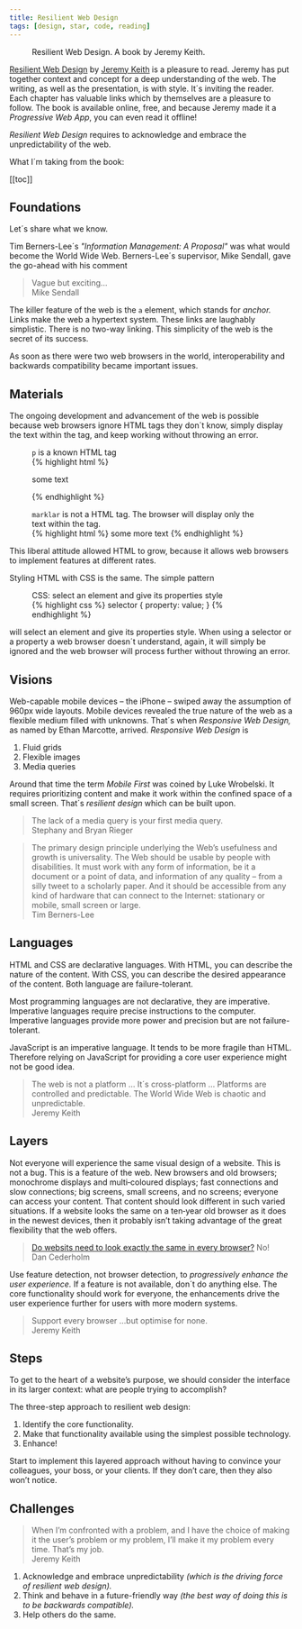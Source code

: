 ```yaml
---
title: Resilient Web Design
tags: [design, star, code, reading]
---
```

<figure class="rg:split">
<img src="/img/journal/jeremy-keith-resilient-web-design.png" alt="">
<figcaption>Resilient Web Design. A book by Jeremy Keith.</figcaption>
</figure>

[Resilient Web Design](https://resilientwebdesign.com) by [Jeremy Keith](https://resilientwebdesign.com/author/) is a pleasure to read. Jeremy has put together context and concept for a deep understanding of the web. The writing, as well as the presentation, is with style. It´s inviting the reader. Each chapter has valuable links which by themselves are a pleasure to follow. The book is available online, free, and because Jeremy made it a *Progressive Web App*, you can even read it offline! 

*Resilient Web Design* requires to acknowledge and embrace the unpredictability of the web.

What I´m taking from the book:

[[toc]]

## Foundations

Let´s share what we know.

Tim Berners-Lee´s *"Information Management: A Proposal"* was what would become the World Wide Web. Berners-Lee´s supervisor, Mike Sendall, gave the go-ahead with his comment 

<blockquote>
Vague but exciting…
<footer>Mike Sendall</footer>
</blockquote>

The killer feature of the web is the `a` element, which stands for *anchor.* Links make the web a hypertext system. These links are laughably simplistic. There is no two-way linking. This simplicity of the web is the secret of its success.

As soon as there were two web browsers in the world, interoperability and backwards compatibility became important issues.  

## Materials

The ongoing development and advancement of the web is possible because web browsers ignore HTML tags they don´t know, simply display the text within the tag, and keep working without throwing an error. 

<figure>
<figcaption><code>p</code> is a known HTML tag</figcaption>
{% highlight html %}
<p>some text</p>
{% endhighlight %}
</figure>

<figure>
<figcaption><code>marklar</code> is not a HTML tag. The browser will display only the text within the tag.</figcaption>
{% highlight html %}
<marklar>some more text</marklar>
{% endhighlight %}
</figure>

This liberal attitude allowed HTML to grow, because it allows web browsers to implement features at different rates.

Styling HTML with CSS is the same. The simple pattern

<figure>
<figcaption>CSS: select an element and give its properties style</figcaption>
{% highlight css %}
selector {
  property: value;
  }
{% endhighlight %}
</figure>

will select an element and give its properties style. When using a selector or a property a web browser doesn´t understand, again, it will simply be ignored and the web browser will process further without throwing an error.

## Visions

Web-capable mobile devices – the iPhone – swiped away the assumption of 960px wide layouts. Mobile devices revealed the true nature of the web as a flexible medium filled with unknowns. That´s when *Responsive Web Design,* as named by Ethan Marcotte, arrived. *Responsive Web Design* is

1. Fluid grids
2. Flexible images
3. Media queries

Around that time the term *Mobile First* was coined by Luke Wrobelski. It requires prioritizing content and make it work within the confined space of a small screen. That´s *resilient design* which can be built upon.

<blockquote>
The lack of a media query is your first media query.
<footer>Stephany and Bryan Rieger</footer>
</blockquote>

<blockquote>
The primary design principle underlying the Web’s usefulness and growth is universality. The Web should be usable by people with disabilities. It must work with any form of information, be it a document or a point of data, and information of any quality – from a silly tweet to a scholarly paper. And it should be accessible from any kind of hardware that can connect to the Internet: stationary or mobile, small screen or large.
<footer>Tim Berners-Lee</footer>
</blockquote>

## Languages

HTML and CSS are declarative languages. With HTML, you can describe the nature of the content. With CSS, you can describe the desired appearance of the content. Both language are failure-tolerant.

Most programming languages are not declarative, they are imperative. Imperative languages require precise instructions to the computer. Imperative languages provide more power and precision but are not failure-tolerant.

JavaScript is an imperative language. It tends to be more fragile than HTML. Therefore relying on JavaScript for providing a core user experience might not be good idea.

<blockquote>
The web is not a platform … It´s cross-platform … Platforms are controlled and predictable. The World Wide Web is chaotic and unpredictable.
<footer>Jeremy Keith</footer>
</blockquote>

## Layers

Not everyone will experience the same visual design of a website. This is not a bug. This is a feature of the web. New browsers and old browsers; monochrome displays and multi‐coloured displays; fast connections and slow connections; big screens, small screens, and no screens; everyone can access your content. That content should look different in such varied situations. If a website looks the same on a ten‐year old browser as it does in the newest devices, then it probably isn’t taking advantage of the great flexibility that the web offers.

<blockquote><a href="http://dowebsitesneedtolookexactlythesameineverybrowser.com">Do websits need to look exactly the same in every browser?</a> No!
<footer>Dan Cederholm</footer>
</blockquote>

Use feature detection, not browser detection, to *progressively enhance the user experience.* If a feature is not available, don´t do anything else. The core functionality should work for everyone, the enhancements drive the user experience further for users with more modern systems. 

<blockquote>
Support every browser …but optimise for none.
<footer>Jeremy Keith</footer>
</blockquote>


## Steps

To get to the heart of a website’s purpose, we should consider the interface in its larger context: what are people trying to accomplish?

The three-step approach to resilient web design:

1. Identify the core functionality.
2. Make that functionality available using the simplest possible technology.
3. Enhance!

Start to implement this layered approach without having to convince your colleagues, your boss, or your clients. If they don’t care, then they also won’t notice. 

## Challenges

<blockquote>
When I’m confronted with a problem, and I have the choice of making it the user’s problem or my problem, I’ll make it my problem every time. That’s my job.
<footer>Jeremy Keith</footer>
</blockquote>

1. Acknowledge and embrace unpredictability *(which is the driving force of resilient web design).*
2. Think and behave in a future-friendly way *(the best way of doing this is to be backwards compatible).*
3. Help others do the same.



